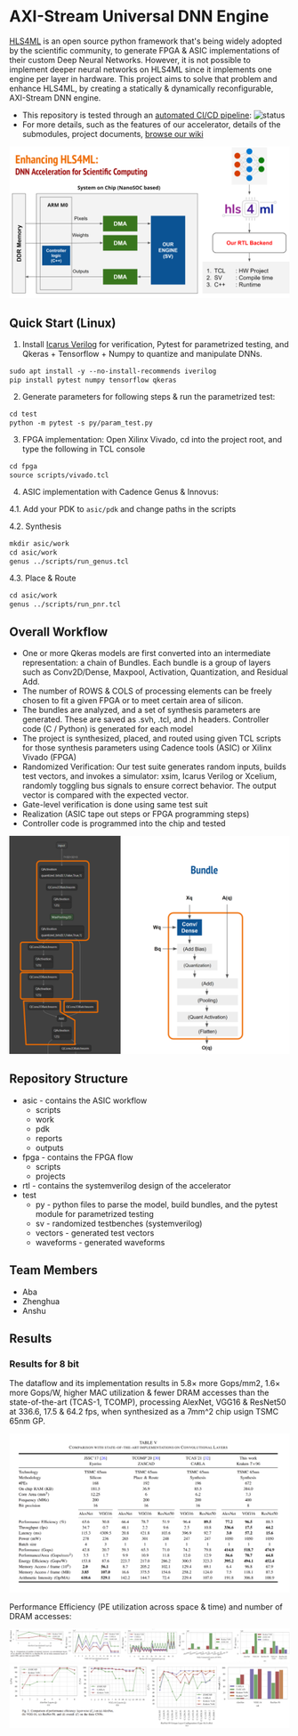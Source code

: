 # AXI-Stream Universal DNN Engine

[HLS4ML](https://github.com/fastmachinelearning/hls4ml) is an open source python framework that's being widely adopted by the scientific community, to generate FPGA & ASIC implementations of their custom Deep Neural Networks. However, it is not possible to implement deeper neural networks on HLS4ML since it implements one engine per layer in hardware. This project aims to solve that problem and enhance HLS4ML, by creating a statically & dynamically reconfigurable, AXI-Stream DNN engine.

* This repository is tested through an [automated CI/CD pipeline](https://github.com/abarajithan11/dnn-engine/actions): ![status](https://github.com/abarajithan11/dnn-engine/actions/workflows/verify.yml/badge.svg) 
* For more details, such as the features of our accelerator, details of the submodules, project documents, [browse our wiki](https://github.com/abarajithan11/dnn-engine/wiki)

![System](docs/overall.png)

## Quick Start (Linux)


1. Install [Icarus Verilog](https://github.com/steveicarus/iverilog) for verification, Pytest for parametrized testing, and Qkeras + Tensorflow + Numpy to quantize and manipulate DNNs.
```
sudo apt install -y --no-install-recommends iverilog
pip install pytest numpy tensorflow qkeras
```

2. Generate parameters for following steps & run the parametrized test:
```
cd test
python -m pytest -s py/param_test.py
```

3. FPGA implementation:
Open Xilinx Vivado, cd into the project root, and type the following in TCL console
```
cd fpga
source scripts/vivado.tcl
```

4. ASIC implementation with Cadence Genus & Innovus:

4.1. Add your PDK to `asic/pdk` and change paths in the scripts

4.2. Synthesis
```
mkdir asic/work
cd asic/work
genus ../scripts/run_genus.tcl
```

4.3. Place & Route
```
cd asic/work
genus ../scripts/run_pnr.tcl
```

## Overall Workflow

- One or more Qkeras models are first converted into an intermediate representation: a chain of Bundles. Each bundle is a group of layers such as Conv2D/Dense, Maxpool, Activation, Quantization, and Residual Add.
- The number of ROWS & COLS of processing elements can be freely chosen to fit a given FPGA or to meet certain area of silicon.
- The bundles are analyzed, and a set of synthesis parameters are generated. These are saved as .svh, .tcl, and .h headers. Controller code (C / Python) is generated for each model
- The project is synthesized, placed, and routed using given TCL scripts for those synthesis parameters using Cadence tools (ASIC) or Xilinx Vivado (FPGA)
- Randomized Verification: Our test suite generates random inputs, builds test vectors, and invokes a simulator: xsim, Icarus Verilog or Xcelium, randomly toggling bus signals to ensure correct behavior. The output vector is compared with the expected vector.
- Gate-level verification is done using same test suit
- Realization (ASIC tape out steps or FPGA programming steps)
- Controller code is programmed into the chip and tested

![Bundle](docs/bundle.png)

## Repository Structure

- asic - contains the ASIC workflow
  - scripts
  - work
  - pdk
  - reports
  - outputs
- fpga - contains the FPGA flow
  - scripts
  - projects
- rtl - contains the systemverilog design of the accelerator
- test
  - py - python files to parse the model, build bundles, and the pytest module for parametrized testing
  - sv - randomized testbenches (systemverilog)
  - vectors - generated test vectors
  - waveforms - generated waveforms

## Team Members

- Aba
- Zhenghua
- Anshu


## Results

### Results for 8 bit

The dataflow and its implementation results in 5.8× more Gops/mm2, 1.6× more Gops/W, higher MAC utilization & fewer DRAM accesses than the state-of-the-art (TCAS-1, TCOMP), processing AlexNet, VGG16 & ResNet50 at 336.6, 17.5 & 64.2 fps, when synthesized as a 7mm^2 chip usign TSMC 65nm GP.

![Results](docs/results.png)

Performance Efficiency (PE utilization across space & time) and number of DRAM accesses:

![Results](docs/perf.png)
![Results](docs/memory.png)
